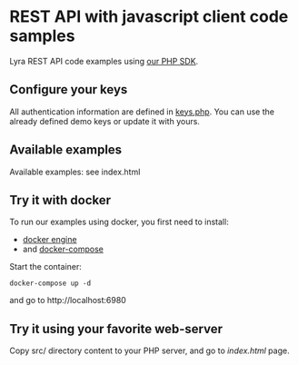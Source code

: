 # REST API with javascript client code samples

Lyra REST API code examples using [our PHP SDK](https://github.com/lyra/rest-php-sdk).

## Configure your keys

All authentication information are defined in [keys.php](https://github.com/lyra/rest-php-examples/blob/master/www/keys.php).
You can use the already defined demo keys or update it with yours.

## Available examples

Available examples: see index.html

## Try it with docker

To run our examples using docker, you first need to install:

* [docker engine](https://docs.docker.com/engine/installation/) 
* and [docker-compose](https://docs.docker.com/compose/install/)

Start the container:

    docker-compose up -d

and go to http://localhost:6980

## Try it using your favorite web-server

Copy src/ directory content to your PHP server, and go to *index.html* page.